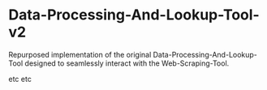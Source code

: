 # Data-Processing-And-Lookup-Tool-v2

Repurposed implementation of the original Data-Processing-And-Lookup-Tool designed to seamlessly interact with the Web-Scraping-Tool.

etc etc
